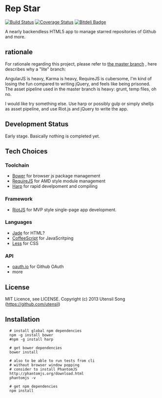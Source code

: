 Rep Star
====================

[![Build Status](https://travis-ci.org/utensil/rep-star.png?branch=lite)](https://travis-ci.org/utensil/rep-star)
[![Coverage Status](https://coveralls.io/repos/utensil/rep-star/badge.png)](https://coveralls.io/r/utensil/rep-star)
[![Bitdeli Badge](https://d2weczhvl823v0.cloudfront.net/utensil/rep-star/trend.png)](https://bitdeli.com/free "Bitdeli Badge")

A nearly backendless HTML5 app to manage starred repositories of Github and more.
  
rationale
-----------

For rationale regarding this project, please refer to [the master branch](https://github.com/utensil/rep-star/tree/master) , here describes why a "lite" branch:

AngularJS is heavy, Karma is heavy, RequireJS is cubersome, I'm kind of losing the fun compared to writing jQuery, and feels like being prisoned. The asset pipeline used in the master branch is heavy: grunt, temp files, oh no.

I would like try something else. Use harp or possibly gulp or simply shelljs as asset pipeline, and use Riot.js and jQuery to write the app.

Development Status
----------------------

Early stage. Basically nothing is completed yet.

Tech Choices
--------------

### Toolchain

* [Bower](http://bower.io/) for browser js package management
* [RequireJS](requirejs.org) for AMD style module management
* [Harp](http://harpjs.com/) for rapid develpoment and compiling

### Framework

* [RiotJS](https://github.com/moot/riotjs) for MVP style single-page app development.

### Languages

* [Jade](http://jade-lang.com/) for HTML?
* [CoffeeScript](http://coffeescript.org/) for JavaScritping
* [Less](http://lesscss.org/) for CSS

### API

* [oauth.io](https://oauth.io) for Github OAuth
* more

License
--------

MIT Licence, see LICENSE.
Copyright (c) 2013 Utensil Song (https://github.com/utensil)

Installation
----------------

```
  # install global npm dependencies
  npm -g install bower
  #npm -g install harp
  
  # get bower dependencies
  bower install
  
  # also to be able to run tests from cli
  # without browser window popping
  # consider to install PhantomJS
  http://phantomjs.org/download.html
  phantomjs -v

  # get npm dependencies
  npm install
```

